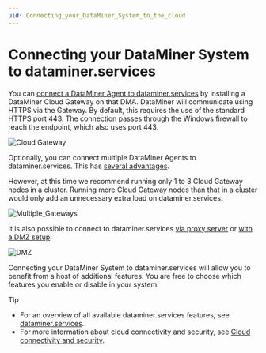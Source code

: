 ```yaml
---
uid: Connecting_your_DataMiner_System_to_the_cloud
---
```


# Connecting your DataMiner System to dataminer.services

You can [connect a DataMiner Agent to dataminer.services](xref:Connect_to_dataminer_services) by installing a DataMiner Cloud Gateway on that DMA. DataMiner will communicate using HTTPS via the Gateway. By default, this requires the use of the standard HTTPS port 443. The connection passes through the Windows firewall to reach the endpoint, which also uses port 443.

![Cloud Gateway](~/user-guide/images/Cloud_Gateway.png)

Optionally, you can connect multiple DataMiner Agents to dataminer.services. This has [several advantages](xref:FAQ_DCP#do-all-agents-in-a-dms-have-to-be-connected-to-dataminerservices).

However, at this time we recommend running only 1 to 3 Cloud Gateway nodes in a cluster. Running more Cloud Gateway nodes than that in a cluster would only add an unnecessary extra load on dataminer.services.

![Multiple_Gateways](~/user-guide/images/Multiple_DMAs_Connected.png)

It is also possible to connect to dataminer.services [via proxy server](xref:Connect_to_cloud_via_proxy) or [with a DMZ setup](xref:Connect_to_cloud_with_DMZ).

![DMZ](~/user-guide/images/DMZ_CloudGateway.png)

Connecting your DataMiner System to dataminer.services will allow you to benefit from a host of additional features. You are free to choose which features you enable or disable in your system.

> [!TIP]
>
> - For an overview of all available dataminer.services features, see [dataminer.services](xref:Overview_DCP).
> - For more information about cloud connectivity and security, see [Cloud connectivity and security](xref:Cloud_connectivity_and_security#connecting-to-dataminerservices).
